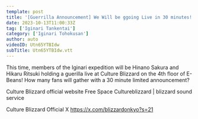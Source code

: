 ```yaml
---
template: post
title: '[Guerrilla Announcement] We Will be ggoing Live in 30 minutes! How Many Fans Will be There?'
date: 2023-10-13T11:00:33Z
tag: ['Iginari Tankentai']
category: ['Iginari Tohokusan']
author: auto 
videoID: Utn65YTBIdw
subTitle: Utn65YTBIdw.vtt
---
```

This time, members of the Iginari expedition will be Hinano Sakura and Hikaru Ritsuki holding a guerilla live at Culture Blizzard on the 4th floor of E-Beans! How many fans will gather with a 30 minute limited announcement?


Culture Blizzard official website
Free Space Cultureblizzard | blizzard sound service

Culture Blizzard Official X
https://x.com/blizzardonkyo?s=21
